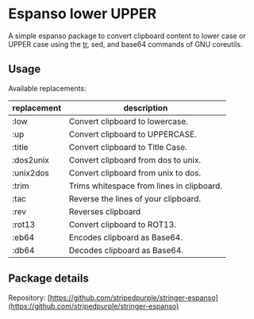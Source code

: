 # Espanso lower UPPER

A simple espanso package to convert clipboard content to lower case or UPPER case using the [tr](https://man7.org/linux/man-pages/man1/tr.1.html), sed, and base64 commands of GNU coreutils.

## Usage

Available replacements:

| replacement | description                               |
| ----------- | ------------------------------------------|
| :low        | Convert clipboard to lowercase.           |
| :up         | Convert clipboard to UPPERCASE.           |
| :title      | Convert clipboard to Title Case.          |
| :dos2unix   | Convert clipboard from dos to unix.       |
| :unix2dos   | Convert clipboard from unix to dos.       |
| :trim       | Trims whitespace from lines in clipboard. |
| :tac        | Reverse the lines of your clipboard.      |
| :rev        | Reverses clipboard                        |
| :rot13      | Convert clipboard to ROT13.               |
| :eb64       | Encodes clipboard as Base64.              |
| :db64       | Decodes clipboard as Base64.              |

## Package details

Repository: [https://github.com/stripedpurple/stringer-espanso](https://github.com/stripedpurple/stringer-espanso)